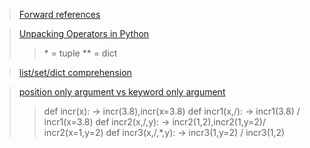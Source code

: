 > [Forward references](https://peps.python.org/pep-0484/#forward-references)

> [Unpacking Operators in Python](https://towardsdatascience.com/unpacking-operators-in-python-306ae44cd480)
>> \* = tuple ** = dict

> [list/set/dict comprehension](https://towardsdatascience.com/comprehending-the-concept-of-comprehensions-in-python-c9dafce5111)

> [position only argument vs keyword only argument](https://stackoverflow.com/questions/9450656/positional-argument-v-s-keyword-argument)
>> def incr(x):            -> incr(3.8),incr(x=3.8)
>> def incr1(x,/):         -> incr1(3.8) / incr1(x=3.8)
>> def incr2(x,/,y):       -> incr2(1,2),incr2(1,y=2)/ incr2(x=1,y=2)
>> def incr3(x,/,*,y):     -> incr3(1,y=2) / incr3(1,2)
